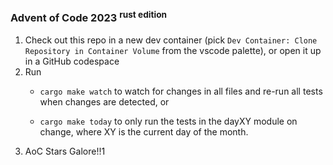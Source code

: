 ### Advent of Code 2023 <sup>rust edition</sup>

1. Check out this repo in a new dev container (pick  `Dev Container: Clone Repository in Container Volume` from the vscode palette), or open it up in a GitHub codespace
2. Run
   - `cargo make watch` to watch for changes in all files and re-run all tests when changes are detected, or

   - `cargo make today` to only run the tests in the dayXY module on change, where XY is the current day of the month.
3. AoC Stars Galore!!1